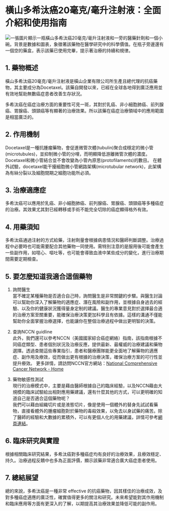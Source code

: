 # 橫山多希汰癌20毫克/毫升注射液：全面介紹和使用指南
![一張圖片顯示一瓶橫山多希汰癌20毫克/毫升注射液和一旁的醫藥針劑和一個小碗。背景是數據和圖表，象徵著該藥物在醫學研究中的科學價值。在瓶子旁邊還有一個空的藥盒，表示該藥已使用完畢，提示著治療的持續和規律。](https://i.imgur.com/Gzewrmv.jpeg)

## 1. 藥物概述

橫山多希汰癌20毫克/毫升注射液是橫山企業有限公司所生產且總代理的抗癌藥物，其主要成分為Docetaxel。該藥自開發以來，已經在全球各地得到廣泛應用並有效地幫助無數癌症患者改善生存狀況。

多希汰癌在癌症治療方面的重要性可見一斑，其對於乳癌、非小細胞肺癌、前列腺癌、胃腺癌、頭頸癌等有顯著的治療效果。所以該藥在癌症治療領域中的應用範圍是相當廣泛的。

## 2. 作用機制

Docetaxel是一種抗腫瘤藥物，會促進微管次體(tubulin)聚合成穩定的微小管(microtubules)，並抑制微小管的分哩，而明顯降低游離微管次體的濃度。Docetaxel和微小管結合並不會改變為小管內原思(protofilaments)的數目。
在體外試驗，docetaxel能干擾細胞微小管網路架構(microtubular network)，此架構為有絲分裂以及細胞間期之細胞功能所必須。

## 3. 治療適應症

多希汰癌可以應用於乳癌、非小細胞肺癌、前列腺癌、胃腺癌、頭頸癌等多種癌症的治療。其效果尤其對已經轉移或手術不能完全切除的癌症顯得格外有效。

## 4. 用藥須知

多希汰癌通過注射的方式給藥，注射劑量會根據病患情況和醫師判斷調整。治療過程中必要時也可能需要配合其他藥物一同使用。需特別注意的是服用後可能會產生一些副作用，如噁心、嘔吐等，也可能會導致血液中某些成分的變化，進行治療期間需要定期檢查。

## 5. 要怎麼知道我適合這個藥物 

1. 詢問醫生  
當不確定某種藥物是否適合自己時，詢問醫生是非常關鍵的步驟。與醫生討論可以幫助你深入了解藥物的適應症、潛在風險和副作用，並根據自身過去的經驗、以及你的健康狀況獲得量身定制的建議。醫生的專業意見對於選擇最合適的治療方案至關重要，能確保治療決策更加科學且有依據。這樣的溝通不僅能幫助你全面掌握治療選擇，也能讓你在整個治療過程中做出更明智的決策。 

2. 查詢NCCN guidline  
此外，我們還可以參考NCCN（美國國家綜合癌症網絡）指南，該指南根據不同癌症類型、患者個別狀況及治療反應，提供最新、最權威的治療建議和藥物選擇。透過查閱這些專業指引，患者和醫療團隊能更全面地了解藥物的適應症、副作用及療效，從而做出更有根據的治療決策，確保治療方案的可行性並提升療效。 
更多詳情，請訪問NCCN官方網站：[National Comprehensive Cancer Network - Home](https://www.nccn.org/)

3. 藥物敏感性測試  
現行的治療模式中，主要是藉由醫師根據自己的臨床經驗，以及NCCN藉由大規模的臨床試驗給出相對應用藥建議，還有什麼其他的方式，可以更明確的知道自己是否適合這個藥物呢？   
我們可以藉由組織切片或是液態切片，像是使用一個體外的替身先試試看藥物，直接看體外的腫瘤細胞對於藥物的毒殺效果，以免去以身試藥的痛苦。除了醫師的經驗和大數據的累積外，可以有更個人化的用藥建議，詳情可參考[網頁連結](https://info.cancerfree.io/)。

## 6. 臨床研究與實證

根據相關臨床研究結果，多希汰癌對多種癌症均有良好的治療效果，且療效穩定、持久。治療過程反饋中也多為正面評價，顯示該藥非常適合廣大癌症患者使用。

## 7. 總結展望

總的來說，多希汰癌是一種非常 effective 的抗癌藥物，因其樣佳的治療成效，及對多種癌症適應的廣泛性，確實值得更多的關注和研究。未來希望能對其作用機制和臨床應用等方面有更深入的了解，以期提高其治療效果並降低可能的副作用。
